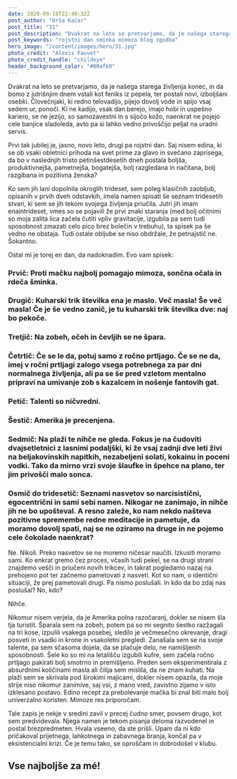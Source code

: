 ```yaml
---
date: 2020-09-18T22:40:32Z
post_author: "Urša Kačar"
post_title: "31"
post_description: "Dvakrat na leto se pretvarjamo, da je našega starega življenja konec, in da bomo z jutrišnjim dnem vstali kot feniks iz pepela, ter postali novi, izboljšani osebki. Človečnjaki, ki redno telovadijo, pijejo dovolj vode in spijo vsaj sedem ur, ponoči."
post_keywords: "rojstni dan sminka mimoza blog zgodba"
hero_image: "/content/images/hero/31.jpg"
photo_credit: "Alexis Fauvet"
photo_credit_handle: "childeye"
header_background_color: "#00afb9"
---
```


Dvakrat na leto se pretvarjamo, da je našega starega življenja konec, in da bomo z jutrišnjim dnem vstali kot feniks iz pepela, ter postali novi, izboljšani osebki. Človečnjaki, ki redno telovadijo, pijejo dovolj vode in spijo vsaj sedem ur, ponoči. Ki ne kadijo, vsak dan berejo, imajo hobi in uspešno kariero, se ne jezijo, so samozavestni in s sijočo kožo, naenkrat ne pojejo cele banjice sladoleda, avto pa si lahko vedno privoščijo peljat na uradni servis.

Prvi tak jubilej je, jasno, novo leto, drugi pa rojstni dan. Saj nisem edina, ki se ob vsaki obletnici prihoda na svet prime za glavo in svečano zaprisega, da bo v naslednjih tristo petinšestdesetih dneh postala boljša, produktivnejša, pametnejša, bogatejša, bolj razgledana in načitana, bolj razgibana in pozitivna ženska?

Ko sem jih lani dopolnila okroglih trideset, sem poleg klasičnih zaobljub, opisanih v prvih dveh odstavkih, imela namen spisati še seznam tridesetih stvari, ki sem se jih tekom svojega življenja priučila. Jutri jih imam enaintrideset, vmes so se pojavili že prvi znaki staranja (med bolj očitnimi so moja zalita lica začela čutiti vpliv gravitacije, izgubila pa sem tudi sposobnost zmazati celo pico brez bolečin v trebuhu), ta spisek pa še vedno ne obstaja. Tudi ostale obljube se niso obdržale, že petnajstič ne. Šokantno.

Ostal mi je torej en dan, da nadoknadim. Evo vam spisek:

### **Prvič:** Proti mačku najbolj pomagajo mimoza, sončna očala in rdeča šminka.

### **Drugič:** Kuharski trik številka ena je maslo. Več masla! Še več masla! Če je še vedno zanič, je tu kuharski trik številka dve: naj bo pekoče.

### **Tretjič:** Na zobeh, očeh in čevljih se ne špara.

### **Četrtič:** Če se le da, potuj samo z ročno prtljago. Če se ne da, imej v ročni prtljagi zalogo vsega potrebnega za par dni normalnega življenja, ali pa se še pred vzletom mentalno pripravi na umivanje zob s kazalcem in nošenje fantovih gat.

### **Petič:** Talenti so ničvredni.

### **Šestič:** Amerika je precenjena.

### **Sedmič:** Na plaži te nihče ne gleda. Fokus je na čudoviti dvajsetletnici z lasnimi podaljški, ki že vsaj zadnji dve leti živi na beljakovinskih napitkih, nezabeljeni solati, kokainu in poceni vodki. Tako da mirno vrzi svoje šlaufke in špehce na plano, ter jim privošči malo sonca.

### **Osmič do tridesetič:** Seznami nasvetov so narcisistični, egocentrični in sami sebi namen. Nikogar ne zanimajo, in nihče jih ne bo upošteval. A resno zaleže, ko nam nekdo našteva pozitivne spremembe redne meditacije in pametuje, da moramo dovolj spati, naj se ne oziramo na druge in ne pojemo cele čokolade naenkrat?

Ne. Nikoli. Preko nasvetov se ne moremo ničesar naučiti. Izkusiti moramo sami. Ko enkrat gremo čez proces, včasih tudi pekel, se na drugi strani znajdemo vešči in priučeni novih trikcev, in takrat pogledamo nazaj na prehojeno pot ter začnemo pametovati z nasveti. Kot so nam, o identični situaciji, že prej pametovali drugi. Pa nismo poslušali. In kdo da bo zdaj nas poslušal? No, kdo?

Nihče.

Nikomur nisem verjela, da je Amerika polna razočaranj, dokler se nisem šla tja turistit. Šparala sem na zobeh, potem pa so mi segnito šestko razžagali na tri kose, izpulili vsakega posebej, sledilo je večmesečno okrevanje, dragi posveti in vsadki in krone in vsakoletni pregledi. Zanašala sem se na svoje talente, pa sem sčasoma dojela, da se plačuje delo, ne namišljenih sposobnosti. Šele ko so mi na letališču izgubili kufre, sem začela ročno prtljago pakirati bolj smotrno in premišljeno. Preden sem eksperimentirala z absurdnimi količinami masla ali čilija sem mislila, da ne znam kuhati. Na plaži sem se skrivala pod širokimi majicami, dokler nisem opazila, da moje strije niso nikomur zanimive, saj vsi, z mano vred, zavistno zijamo v isto izklesano postavo. Edino recept za prebolevanje mačka bi znal biti malo bolj univerzalno koristen. Mimoze res priporočam.

Tale zapis je nekje v sredini zavil v precej čudno smer, povsem drugo, kot sem predvidevala. Njega namen je tekom pisanja deloma razvodenel in postal brezpredmeten. Hvala vseeno, da ste prišli. Upam da ni kdo pričakoval prijetnega, lahkotnega in zabavnega branja, končal pa v eksistencialni krizi. Če je temu tako, se oproščam in dobrodošel v klubu.

## Vse najboljše za mé!
